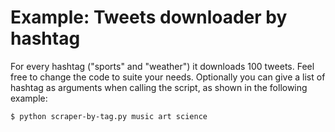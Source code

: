 
# Example: Tweets downloader by hashtag

For every hashtag ("sports" and "weather") it downloads 100 tweets. Feel free to change the code to suite your needs.
Optionally you can give a list of hashtag as arguments when calling the script, as shown in the following example:

````
$ python scraper-by-tag.py music art science
````
